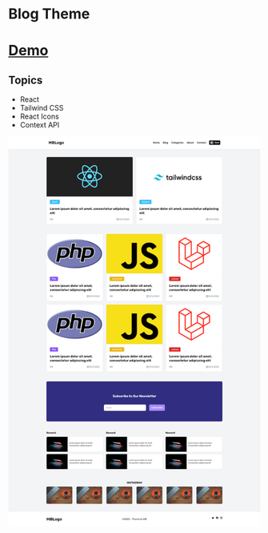 # Blog Theme

# [Demo](https://musabalki.com/blog-theme/)

## Topics
- React
- Tailwind CSS
- React Icons
- Context API

<img src="screen.png" />

